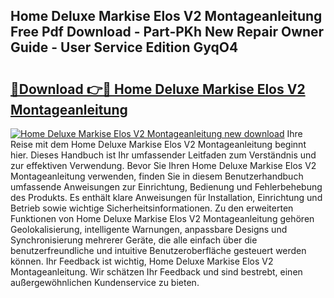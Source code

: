 ## Home Deluxe Markise Elos V2 Montageanleitung Free Pdf Download - Part-PKh New Repair Owner Guide - User Service Edition GyqO4

# <h2><a href="http://df7ee64.blite.top/?on=Home+Deluxe+Markise+Elos+V2+Montageanleitung">🔗Download 👉🔴 Home Deluxe Markise Elos V2 Montageanleitung</a></h2>

[![Home Deluxe Markise Elos V2 Montageanleitung new download](https://i.imgur.com/lujVjoI.png)](http://df7ee64.blite.top/?on=Home+Deluxe+Markise+Elos+V2+Montageanleitung)
Ihre Reise mit dem Home Deluxe Markise Elos V2 Montageanleitung beginnt hier. Dieses Handbuch ist Ihr umfassender Leitfaden zum Verständnis und zur effektiven Verwendung. Bevor Sie Ihren Home Deluxe Markise Elos V2 Montageanleitung verwenden, finden Sie in diesem Benutzerhandbuch umfassende Anweisungen zur Einrichtung, Bedienung und Fehlerbehebung des Produkts. Es enthält klare Anweisungen für Installation, Einrichtung und Betrieb sowie wichtige Sicherheitsinformationen. Zu den erweiterten Funktionen von Home Deluxe Markise Elos V2 Montageanleitung gehören Geolokalisierung, intelligente Warnungen, anpassbare Designs und Synchronisierung mehrerer Geräte, die alle einfach über die benutzerfreundliche und intuitive Benutzeroberfläche gesteuert werden können. Ihr Feedback ist wichtig, Home Deluxe Markise Elos V2 Montageanleitung. Wir schätzen Ihr Feedback und sind bestrebt, einen außergewöhnlichen Kundenservice zu bieten.
